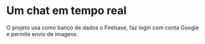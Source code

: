 # Um chat em tempo real

O projeto usa como banco de dados o Firebase, faz login com conta Google e permite envio de imagens.

